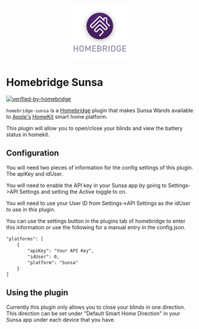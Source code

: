 
<p align="center">

<img src="https://github.com/homebridge/branding/raw/master/logos/homebridge-wordmark-logo-vertical.png" width="150">

</p>


# Homebridge Sunsa

[![verified-by-homebridge](https://badgen.net/badge/homebridge/verified/purple)](https://github.com/homebridge/homebridge/wiki/Verified-Plugins)

`homebridge-sunsa` is a [Homebridge](https://homebridge.io) plugin that makes Sunsa Wands available to [Apple's](https://www.apple.com) [HomeKit](https://www.apple.com/ios/home) smart home platform.

This plugin will allow you to open/close your blinds and view the battery status in homekit.

## Configuration

You will need two pieces of information for the config settings of this plugin. The apiKey and idUser.

You will need to enable the API key in your Sunsa app by going to Settings->API Settings and setting the Active toggle to on.

You will need to use your User ID from Settings->API Settings as the idUser to use in this plugin.

You can use the settings button in the plugins tab of homebridge to enter this information or use the following for a manual entry in the config.json.

```
"platforms": [
    {
        "apiKey": "Your API Key",
        "idUser": 0,
        "platform": "Sunsa"
    }
]
```

## Using the plugin

Currently this plugin only allows you to close your blinds in one direction. This direction can be set under "Default Smart Home Direction" in your Sunsa app under each device that you have.